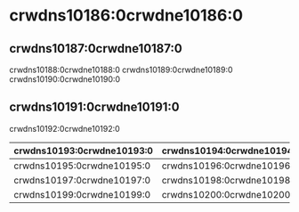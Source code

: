 # crwdns10186:0crwdne10186:0

## crwdns10187:0crwdne10187:0

crwdns10188:0crwdne10188:0 crwdns10189:0crwdne10189:0 crwdns10190:0crwdne10190:0

## crwdns10191:0crwdne10191:0

crwdns10192:0crwdne10192:0

| crwdns10193:0crwdne10193:0 | crwdns10194:0crwdne10194:0 |
| -------------------------- | -------------------------- |
| crwdns10195:0crwdne10195:0 | crwdns10196:0crwdne10196:0 |
| crwdns10197:0crwdne10197:0 | crwdns10198:0crwdne10198:0 |
| crwdns10199:0crwdne10199:0 | crwdns10200:0crwdne10200:0 |